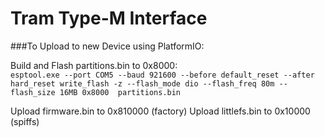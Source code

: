 # Tram Type-M Interface

###To Upload to new Device using PlatformIO: 

Build and Flash partitions.bin to 0x8000:   
```esptool.exe --port COM5 --baud 921600 --before default_reset --after hard_reset write_flash -z --flash_mode dio --flash_freq 80m --flash_size 16MB 0x8000  partitions.bin```

Upload firmware.bin to 0x810000 (factory)
Upload littlefs.bin to 0x10000  (spiffs)
